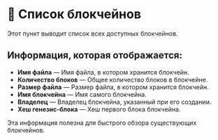 
# 📜 Список блокчейнов

Этот пункт выводит список всех доступных блокчейнов.

## Информация, которая отображается:
- **Имя файла** — Имя файла, в котором хранится блокчейн.
- **Количество блоков** — Общее количество блоков в блокчейне.
- **Размер файла** — Размер файла, в котором хранится блокчейн.
- **Имя блокчейна** — Имя самого блокчейна.
- **Владелец** — Владелец блокчейна, указанный при его создании.
- **Хеш генезис-блока** — Хеш первого блока блокчейна.

Эта информация полезна для быстрого обзора существующих блокчейнов.

